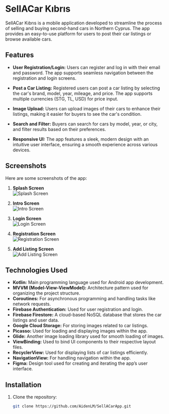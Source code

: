 # SellACar Kıbrıs

SellACar Kıbrıs is a mobile application developed to streamline the process of selling and buying second-hand cars in Northern Cyprus. The app provides an easy-to-use platform for users to post their car listings or browse available cars.

## Features

- **User Registration/Login:** Users can register and log in with their email and password. The app supports seamless navigation between the registration and login screens.
  
- **Post a Car Listing:** Registered users can post a car listing by selecting the car's brand, model, year, mileage, and price. The app supports multiple currencies (STG, TL, USD) for price input.
  
- **Image Upload:** Users can upload images of their cars to enhance their listings, making it easier for buyers to see the car's condition.

- **Search and Filter:** Buyers can search for cars by model, year, or city, and filter results based on their preferences.

- **Responsive UI:** The app features a sleek, modern design with an intuitive user interface, ensuring a smooth experience across various devices.

## Screenshots

Here are some screenshots of the app:

1. **Splash Screen**  
   ![Splash Screen](https://github.com/AidenLM/SellACarApp/raw/main/screenshots/Splash_Screen.png)

2. **Intro Screen**  
   ![Intro Screen](https://github.com/AidenLM/SellACarApp/raw/main/screenshots/Intro_Screen.png)

3. **Login Screen**  
   ![Login Screen](https://github.com/AidenLM/SellACarApp/raw/main/screenshots/Login_Screen.png)

4. **Registration Screen**  
   ![Registration Screen](https://github.com/AidenLM/SellACarApp/raw/main/screenshots/Registration_Screen.png)

5. **Add Listing Screen**  
   ![Add Listing Screen](https://github.com/AidenLM/SellACarApp/raw/main/screenshots/Add_Listing_Screen.png)

## Technologies Used

- **Kotlin:** Main programming language used for Android app development.
- **MVVM (Model-View-ViewModel):** Architecture pattern used for organizing the project structure.
- **Coroutines:** For asynchronous programming and handling tasks like network requests.
- **Firebase Authentication:** Used for user registration and login.
- **Firebase Firestore:** A cloud-based NoSQL database that stores the car listings and user data.
- **Google Cloud Storage:** For storing images related to car listings.
- **Picasso:** Used for loading and displaying images within the app.
- **Glide:** Another image loading library used for smooth loading of images.
- **ViewBinding:** Used to bind UI components to their respective layout files.
- **RecyclerView:** Used for displaying lists of car listings efficiently.
- **NavigationView:** For handling navigation within the app.
- **Figma:** Design tool used for creating and iterating the app’s user interface.

## Installation

1. Clone the repository:

   ```bash
   git clone https://github.com/AidenLM/SellACarApp.git
